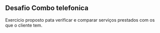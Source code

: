 ## Desafio Combo telefonica

Exercicio proposto pata verificar e comparar serviços prestados com os que o cliente tem.
